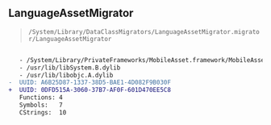 ## LanguageAssetMigrator

> `/System/Library/DataClassMigrators/LanguageAssetMigrator.migrator/LanguageAssetMigrator`

```diff

   - /System/Library/PrivateFrameworks/MobileAsset.framework/MobileAsset
   - /usr/lib/libSystem.B.dylib
   - /usr/lib/libobjc.A.dylib
-  UUID: A6B25D87-1337-38D5-BAE1-4D082F9B030F
+  UUID: 0DFD515A-3060-37B7-AF0F-601D470EE5C8
   Functions: 4
   Symbols:   7
   CStrings:  10

```
